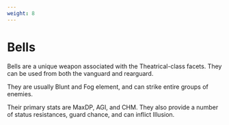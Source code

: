 ```yaml
---
weight: 8
---
```


# Bells

Bells are a unique weapon associated with the Theatrical-class facets. They can be used from both the vanguard and rearguard.

They are usually Blunt and Fog element, and can strike entire groups of enemies.

Their primary stats are MaxDP, AGI, and CHM. They also provide a number of status resistances, guard chance, and can inflict Illusion.